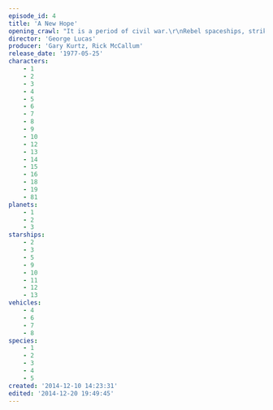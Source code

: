 ```yaml
---
episode_id: 4
title: 'A New Hope'
opening_crawl: "It is a period of civil war.\r\nRebel spaceships, striking\r\nfrom a hidden base, have won\r\ntheir first victory against\r\nthe evil Galactic Empire.\r\n\r\nDuring the battle, Rebel\r\nspies managed to steal secret\r\nplans to the Empire's\r\nultimate weapon, the DEATH\r\nSTAR, an armored space\r\nstation with enough power\r\nto destroy an entire planet.\r\n\r\nPursued by the Empire's\r\nsinister agents, Princess\r\nLeia races home aboard her\r\nstarship, custodian of the\r\nstolen plans that can save her\r\npeople and restore\r\nfreedom to the galaxy...."
director: 'George Lucas'
producer: 'Gary Kurtz, Rick McCallum'
release_date: '1977-05-25'
characters:
    - 1
    - 2
    - 3
    - 4
    - 5
    - 6
    - 7
    - 8
    - 9
    - 10
    - 12
    - 13
    - 14
    - 15
    - 16
    - 18
    - 19
    - 81
planets:
    - 1
    - 2
    - 3
starships:
    - 2
    - 3
    - 5
    - 9
    - 10
    - 11
    - 12
    - 13
vehicles:
    - 4
    - 6
    - 7
    - 8
species:
    - 1
    - 2
    - 3
    - 4
    - 5
created: '2014-12-10 14:23:31'
edited: '2014-12-20 19:49:45'
---
```


